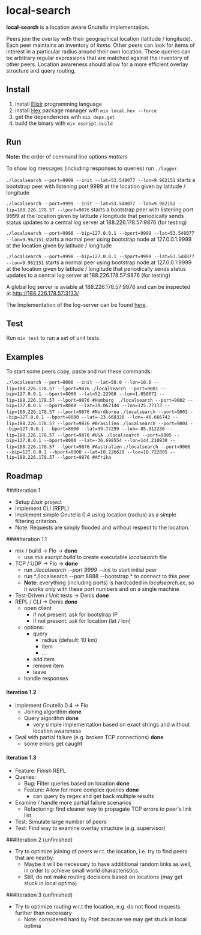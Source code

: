 # local-search

**local-search** is a location aware Gnutella implementation.

Peers join the overlay with their geographical location (latitude / longitude). Each peer maintains an inventory of *items*. Other peers can look for items of interest in a particular radius around their own location. These queries can be arbitrary regular expressions that are matched against the inventory of other peers. Location awareness should allow for a more efficient overlay structure and query routing.

## Install 

1. install [Elixir](http://elixir-lang.org/install.html) programming language
2. install [Hex](https://hex.pm/) package manager with `mix local.hex --force`
3. get the dependencies with `mix deps.get`
4. build the binary with `mix escript.build`

## Run

**Note:** the order of command line options *matters*

To show log messages (including responses to queries) run `./logger`.

`./localsearch --port=9999 --init --lat=53.548077 --lon=9.962151` starts a bootstrap peer with listening port 9999 at the location given by latitude / longitude

`./localsearch --port=9999 --init --lat=53.548077 --lon=9.962151 --lip=188.226.178.57 --lport=9876` starts a bootstrap peer with listening port 9999 at the location given by latitude / longitude that periodically sends status updates to a central log server at 188.226.178.57:9876 (for testing)

`./localsearch --port=9998 --bip=127.0.0.1 --bport=9999 --lat=53.548077 --lon=9.962151` starts a normal peer using bootstrap node at 127.0.0.1:9999 at the location given by latitude / longitude

`./localsearch --port=9998 --bip=127.0.0.1 --bport=9999 --lat=53.548077 --lon=9.962151` starts a normal peer using bootstrap node at 127.0.0.1:9999 at the location given by latitude / longitude that periodically sends status updates to a central log server at 188.226.178.57:9876 (for testing)

A global log server is aviable at 188.226.178.57:9876 and can be inspected at http://188.226.178.57:3133/

The Implementation of the log-server can be found [here](https://github.com/mhhf/localsearch-viz).

## Test

Run `mix test` to run a set of unit tests.

## Examples

To start some peers copy, paste and run these commands:

`./localsearch --port=8000 --init --lat=50.0 --lon=10.0 --lip=188.226.178.57 --lport=9876`
`./localsearch --port=9001 --bip=127.0.0.1 --bport=8000 --lat=52.22968 --lon=1.050072 --lip=188.226.178.57 --lport=9876 #Hamburg `
`./localsearch --port=9002 --bip=127.0.0.1 --bport=8000 --lat=39.062144 --lon=125.77113 --lip=188.226.178.57 --lport=9876 #Nordkorea`
`./localsearch --port=9003 --bip=127.0.0.1 --bport=8000 --lat=-23.668326 --lon=-46.666742 --lip=188.226.178.57 --lport=9876 #Brasilien`
`./localsearch --port=9004 --bip=127.0.0.1 --bport=8000 --lat=39.77299 --lon=-85.912236 --lip=188.226.178.57 --lport=9876 #USA`
`./localsearch --port=9005 --bip=127.0.0.1 --bport=8000 --lat=-36.698554 --lon=144.210930 --lip=188.226.178.57 --lport=9876 #Australien`
`./localsearch --port=9006 --bip=127.0.0.1 --bport=8000 --lat=10.226629 --lon=10.722805 --lip=188.226.178.57 --lport=9876 #Afrika`

## Roadmap 
###Iteration 1

* Setup *Elixir* project
* Implement CLI (REPL)
* Implement simple Gnutella 0.4 using location (radius) as a simple filtering criterion.
* Note: Requests are simply flooded and without respect to the location.

####Iteration 1.1

* mix / build -> Flo -> **done** 
    * use *mix escript.build* to create executable *localsearch* file
* TCP / UDP -> Flo -> **done**
    * run *./localsearch --port 9999 --init* to start initial peer
    * run *./localsearch --port 8888 --bootstrap * to connect to this peer
    * **Note**: everything (including ports) is hardcoded in *localsearch.ex*, so it works only with these port numbers and on a single machine
* Test-Driven / Unit tests -> Denis **done**
* REPL / CLI -> Denis **done** 
    * open client
        * if not present: ask for bootstrap IP
        * if not present: ask for location (lat / lon) 
    * options: 
        * query
            - radius (default: 10 km)
            - item
            - ...
        * add item
        * remove item
        * leave
    * handle responses

#### Iteration 1.2

* Implement Gnutella 0.4 -> Flo
    * Joining algorithm **done**
    * Query algorithm **done**
        * very simple implementation based on exact strings and without location awareness 
* Deal with partial failure (e.g. broken TCP connections) **done**
    * some errors get caught    

#### Iteration 1.3

* Feature: Finish REPL
* Queries:
    * Bug: Filter queries based on location **done**
    * Feature: Allow for more complex queries **done**
        - can query by regex and get back multiple results
* Examine / handle more partial failure scenarios
    * Refactoring: find cleaner way to propagate TCP errors to peer's link list
* Test: Simulate large number of peers
* Test: Find way to examine overlay structure (e.g. supervisor)

###Iteration 2 (unfinished)

* Try to optimize joining of peers w.r.t. the location, i.e. try to find peers that are nearby.
    * Maybe it will be necessary to have addititional random links as well, in order to achieve small world characteristics.
    * Still, do not make routing decisions based on locations (may get stuck in local optima)

###Iteration 3 (unfinished)

* Try to optimize routing w.r.t the location, e.g. do not flood requests further than necessary
    * Note: considered hard by Prof. because we may get stuck in local optima
